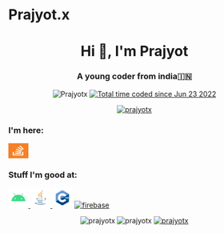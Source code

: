 # Prajyot.x
<h1 align="center">Hi 👋, I'm Prajyot</h1>
<h3 align="center">A young coder from india🇮🇳</h3>

<p align="center"> <img src="https://komarev.com/ghpvc/?username=prajyotx&label=Profile%20views&color=0e75b6&style=flat" alt="Prajyotx" /> <a href="https://wakatime.com/@46922930-ba6d-4706-bfb7-221933d10842"><img src="https://wakatime.com/badge/user/46922930-ba6d-4706-bfb7-221933d10842.svg" alt="Total time coded since Jun 23 2022" /></a> </p>

<p align="center"> <a href="https://github.com/ryo-ma/github-profile-trophy"><img src="https://github-profile-trophy.vercel.app/?username=Prajyotx&row=1" alt="prajyotx" /></a> </p>



<h3 align="left">I'm here:</h3>
<p align="left">
<a href="https://stackoverflow.com/users/24891212" target="blank"><img align="center" src="https://raw.githubusercontent.com/edent/SuperTinyIcons/master/images/svg/stackoverflow.svg" alt="9613353" height="30" width="40" /></a>
</p>

<h3 align="left">Stuff I'm good at:</h3>
<p align="left">
<a href="https://developer.android.com" target="_blank"> <img src="https://raw.githubusercontent.com/edent/SuperTinyIcons/master/images/svg/android.svg" alt="android" width="40" height="40"/> </a>
<a href="https://www.java.com" target="_blank"> <img src="https://raw.githubusercontent.com/edent/SuperTinyIcons/master/images/svg/java.svg" alt="java" width="40" height="40"/> </a>
<a href="https://www.cplusplus.org/" tasrget="_blank"><img src="https://raw.githubusercontent.com/edent/SuperTinyIcons/master/images/svg/cplusplus.svg" alt="cpp" height="40" width="40" /></a>
<a href="https://firebase.google.com/" target="_blank"> <img src="https://www.vectorlogo.zone/logos/firebase/firebase-icon.svg" alt="firebase" width="40" height="40"/> </a>
</p>

<p align="center">
<img src="https://github-readme-stats.vercel.app/api?username=prajyotx&show_icons=true&count_private=true&bg_color=00000000&text_color=808080&hide_border=true" alt="prajyotx" />
<img src="https://github-readme-streak-stats.herokuapp.com?user=prajyotx&theme=onedark&hide_border=true&background=00000000&stroke=80808080" alt="prajyotx" />
<a href="https://wakatime.com/@prajyotx"> <img src="https://github-readme-stats.vercel.app/api/wakatime?username=prajyotx&show_icons=true&layout=compact&bg_color=00000000&text_color=808080&hide_border=true" alt="prajyotx" /> </a>
</p>
